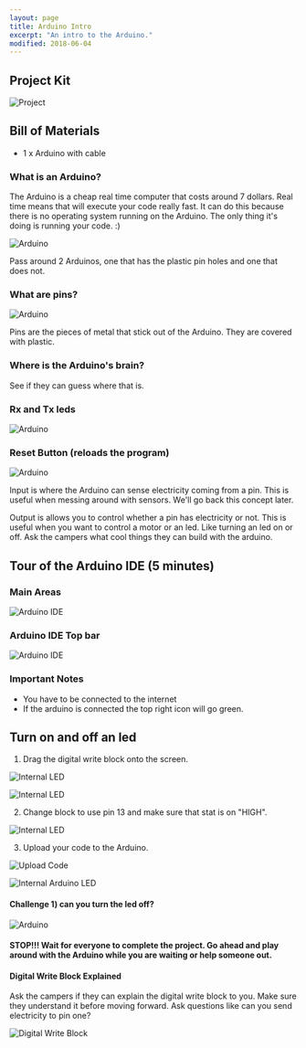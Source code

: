 ```yaml
---
layout: page
title: Arduino Intro
excerpt: "An intro to the Arduino."
modified: 2018-06-04
---
```


## Project Kit

![Project](/images/summer-camp/day-1/arduino-intro/project.jpg)


## Bill of Materials 

- 1 x Arduino with cable 

### What is an Arduino?

The Arduino is a cheap real time computer that costs around 7 dollars. Real time means that will execute your code really fast.  It can do this because there is no operating system running on the Arduino.  The only thing it's doing is running your code. :)


![Arduino](/images/summer-camp/day-1/arduino-intro/arduino.jpg)

Pass around 2 Arduinos, one that has the plastic pin holes and one that does not.  

### What are pins?

![Arduino](/images/summer-camp/day-1/arduino-intro/arduino-pins.jpg)

Pins are the pieces of metal that stick out of the Arduino.  They are covered with plastic.

### Where is the Arduino's brain?

See if they can guess where that is.

### Rx and Tx leds

![Arduino](/images/summer-camp/day-1/arduino-intro/arduino-rx-tx.jpg)


### Reset Button (reloads the program)

![Arduino](/images/summer-camp/day-1/arduino-intro/arduino-reset-btn.jpg)

Input is where the Arduino can sense electricity coming from a pin.  This is useful when messing around with sensors.  We'll go back this concept later.

Output is allows you to control whether a pin has electricity or not.  This is useful when you want to control a motor or an led.  Like turning an led on or off.  Ask the campers what cool things they can build with the arduino.

## Tour of the Arduino IDE (5 minutes)

### Main Areas

![Arduino IDE](/images/summer-camp/day-1/arduino-intro/arduino-ide.png)

### Arduino IDE Top bar

![Arduino IDE](/images/summer-camp/day-1/arduino-intro/arduino-top-bar.png)

### Important Notes

- You have to be connected to the internet
- If the arduino is connected the top right icon will go green.


## Turn on and off an led

1) Drag the digital write block onto the screen.

![Internal LED](/images/summer-camp/day-1/arduino-intro/turn-on-pin-13-part-2.png)

![Internal LED](/images/summer-camp/day-1/arduino-intro/turn-on-pin-13-part-1.png)


2) Change block to use pin 13 and make sure that stat is on "HIGH".

![Internal LED](/images/summer-camp/day-1/arduino-intro/turn-on-pin-13-part-3.png)

3) Upload your code to the Arduino.

![Upload Code](/images/summer-camp/day-1/arduino-intro/upload-btn.png)

![Internal Arduino LED](/images/summer-camp/day-1/arduino-intro/internal-led-on.jpg)

#### Challenge 1) can you turn the led off?  

![Arduino](/images/summer-camp/day-1/arduino-intro/arduino-led-challenge-1.jpg)

#### STOP!!! Wait for everyone to complete the project.  Go ahead and play around with the Arduino while you are waiting or help someone out.  

#### Digital Write Block Explained

Ask the campers if they can explain the digital write block to you. Make sure they understand it before moving forward.  Ask questions like can you send electricity to pin one?

![Digital Write Block](/images/summer-camp/day-1/arduino-intro/turn-on-pin-13-part-1.png)
